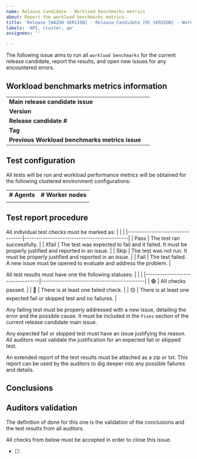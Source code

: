 ```yaml
---
name: Release Candidate - Workload benchmarks metrics 
about: Report the workload benchmarks metrics.
title: 'Release [WAZUH VERSION] - Release Candidate [RC VERSION] - Workload benchmarks metrics'
labels: 'API, cluster, qa'
assignees: ''

---
```


The following issue aims to run all `workload benchmarks` for the current release candidate, report the results, and open new issues for any encountered errors.

## Workload benchmarks metrics information
|                                               |                                            |
|-----------------------------------------------|--------------------------------------------|
| **Main release candidate issue**              |                                            |
| **Version**                                   |                                            |
| **Release candidate #**                       |                                            |
| **Tag**                                       |                                            |
| **Previous Workload benchmarks metrics issue**|                                            |

## Test configuration
All tests will be run and workload performance metrics will be obtained for the following clustered environment configurations:

|                   |                    |
|-------------------|--------------------|
| **# Agents**      | **# Worker nodes** |
|                   |                    |

## Test report procedure
All individual test checks must be marked as:
|                                  |                                            |
|---------------------------------|--------------------------------------------|
| Pass | The test ran successfully. |
| Xfail | The test was expected to fail and it failed. It must be properly justified and reported in an issue.  |
| Skip | The test was not run. It must be properly justified and reported in an issue.  |
| Fail | The test failed. A new issue must be opened to evaluate and address the problem. |

All test results must have one the following statuses: 
|                                  |                                            |
|---------------------------------|--------------------------------------------|
| :green_circle:  | All checks passed. |
| :red_circle:  | There is at least one failed check. |
| :yellow_circle:  | There is at least one expected fail or skipped test and no failures. |

Any failing test must be properly addressed with a new issue, detailing the error and the possible cause. It must be included in the `Fixes` section of the current release candidate main issue.

Any expected fail or skipped test must have an issue justifying the reason. All auditors must validate the justification for an expected fail or skipped test.

An extended report of the test results must be attached as a zip or txt. This report can be used by the auditors to dig deeper into any possible failures and details.

## Conclusions

<!--
All tests have been executed and the results can be found [here]().

All tests have passed and the fails have been reported or justified. I therefore conclude that this issue is finished and OK for this release candidate.

For a detailed conclusion and report on the cluster performance metrics please refer to [Issue comment]().
-->

## Auditors validation
The definition of done for this one is the validation of the conclusions and the test results from all auditors.

All checks from below must be accepted in order to close this issue.

- [ ] 

